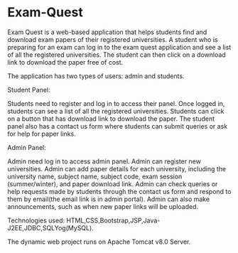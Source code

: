 # Exam-Quest

Exam Quest is a web-based application that helps students find and download exam papers of their registered universities.
A student who is preparing for an exam can log in to the exam quest application and see a list of all the registered universities. 
The student can then click on a download link to download the paper free of cost.

The application has two types of users:  admin and students.

Student Panel:

Students need to register and log in to access their panel.
Once logged in, students can see a list of all the registered universities.
Students can click on a button that has download link to download the paper.
The student panel also has a contact us form where students can submit queries or ask for help for paper links.

Admin Panel:

Admin need  log in to access admin panel. 
Admin can register new universities.
Admin can add paper details for each university, including the university name, subject name, subject code, exam session (summer/winter), and paper download link.
Admin can check queries or help requests made by students through the contact us form and respond to them by email(the email link is in admin portal).
Admin can also make announcements, such as when new paper links will be uploaded.

Technologies used: HTML,CSS,Bootstrap,JSP,Java-J2EE,JDBC,SQLYog(MySQL).

The dynamic web project runs on Apache Tomcat v8.0 Server.

